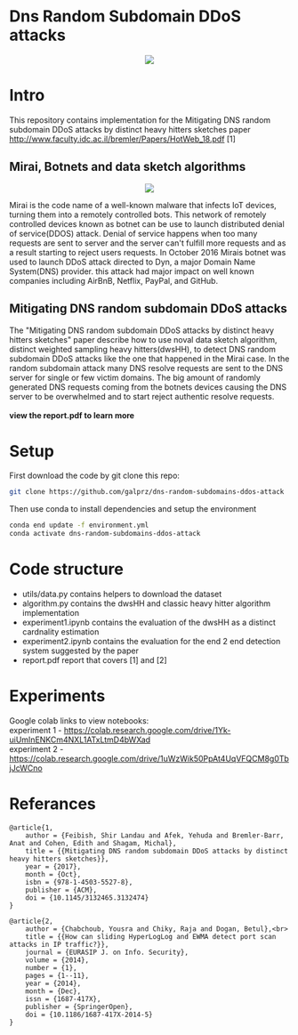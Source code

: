 # Dns Random Subdomain DDoS attacks
<p align="center">
  <img src="https://raw.githubusercontent.com/galprz/dns-random-subdomains-ddos-attack/master/images/dns-ddos-attack.png">
</p>

# Intro
This repository contains implementation for the Mitigating DNS random subdomain DDoS attacks by distinct heavy hitters sketches paper http://www.faculty.idc.ac.il/bremler/Papers/HotWeb_18.pdf [1]

## Mirai, Botnets and data sketch algorithms

<p align="center">
  <img src="https://raw.githubusercontent.com/galprz/dns-random-subdomains-ddos-attack/master/images/dyn-ddos-attack-powered-mainly-by-mirai-botnet.png"/>
</p>

Mirai is the code name of a well-known malware that infects IoT devices, turning them into a remotely controlled bots.
This network of remotely controlled devices known as botnet can be use to launch distributed denial of service(DDOS) attack.
Denial of service happens when too many requests are sent to server and the server can't fulfill more requests and as a result starting to reject users requests.
In October 2016 Mirais botnet was used to launch DDoS attack directed to Dyn, a major Domain Name System(DNS) provider. this attack had major impact on well known companies including AirBnB, Netflix, PayPal, and GitHub.

## Mitigating DNS random subdomain DDoS attacks
The "Mitigating DNS random subdomain DDoS attacks by distinct heavy hitters sketches" paper describe how to use noval data sketch algorithm, distinct weighted sampling heavy hitters(dwsHH), to detect DNS random subdomain DDoS attacks like the one that happened in the Mirai case.
In the random subdomain attack many DNS resolve requests are sent to the DNS server for single or few victim domains. The big amount of randomly generated DNS requests coming from the botnets devices causing the DNS server to be overwhelmed and to start reject authentic resolve requests.
<br>
<br>
<b>view the report.pdf to learn more</b>
# Setup
First download the code by git clone this repo:
```bash
git clone https://github.com/galprz/dns-random-subdomains-ddos-attack
```
Then use conda to install dependencies and setup the environment
```bash
conda end update -f environment.yml
conda activate dns-random-subdomains-ddos-attack 
```
# Code structure

+ utils/data.py contains helpers to download the dataset
+ algorithm.py contains the dwsHH and classic heavy hitter algorithm implementation
+ experiment1.ipynb contains the evaluation of the dwsHH as a distinct cardnality estimation
+ experiment2.ipynb contains the evaluation for the end 2 end detection system suggested by the paper
+ report.pdf report that covers [1] and [2]
# Experiments
Google colab links to view notebooks:<br>
experiment 1 - https://colab.research.google.com/drive/1Yk-uiUmInENKCm4NXL1ATxLtmD4bWXad<br>
experiment 2 - https://colab.research.google.com/drive/1uWzWik50PpAt4UqVFQCM8g0TbjJcWCno<br>

# Referances
```
@article{1,
	author = {Feibish, Shir Landau and Afek, Yehuda and Bremler-Barr, Anat and Cohen, Edith and Shagam, Michal},
	title = {{Mitigating DNS random subdomain DDoS attacks by distinct heavy hitters sketches}},
	year = {2017},
	month = {Oct},
	isbn = {978-1-4503-5527-8},
	publisher = {ACM},
	doi = {10.1145/3132465.3132474}
}
```
```
@article{2,
	author = {Chabchoub, Yousra and Chiky, Raja and Dogan, Betul},<br>
	title = {{How can sliding HyperLogLog and EWMA detect port scan attacks in IP traffic?}},
	journal = {EURASIP J. on Info. Security},
	volume = {2014},
	number = {1},
	pages = {1--11},
	year = {2014},
	month = {Dec},
	issn = {1687-417X},
	publisher = {SpringerOpen},
	doi = {10.1186/1687-417X-2014-5}
}
```